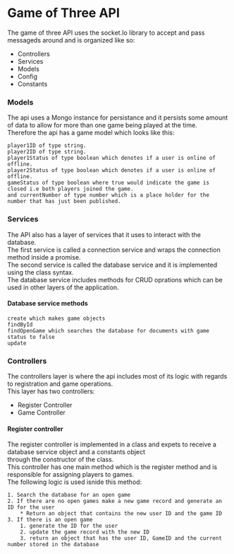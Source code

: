 # Game of Three API

The game of three API uses the socket.Io library to accept and pass messageds around and is organized like so:   

* Controllers
* Services
* Models
* Config
* Constants

### Models

The api uses a Mongo instance for persistance and it persists some amount of data to allow for more than one game 
being played at the time.  
Therefore the api has a game model which looks like this:  

```
player1ID of type string.
player2ID of type string.
player1Status of type boolean which denotes if a user is online of offline.
player2Status of type boolean which denotes if a user is online of offline.
gameStatus of type boolean where true would indicate the game is closed i.e both players joined the game.
and currentNumber of type number which is a place holder for the number that has just been published.

```
### Services

The API also has a layer of services that it uses to interact with the database.\
The first service is called a connection service and wraps the connection method inside a promise.\
The second service is called the database service and it is implemented using the class syntax.\
The database service includes methods for CRUD oprations which can be used in other layers of the application.  

#### Database service methods 

```
create which makes game objects 
findById
findOpenGame which searches the database for documents with game status to false
update
```

### Controllers 

The controllers layer is where the api includes most of its logic with regards to registration and game operations.\
This layer has two controllers:
* Register Controller 
* Game Controller

#### Register controller 
The register controller is implemented in a class and expets to receive a database service object and a constants object \
through the constructor of the class.  
This controller has one main method which is the register method and is responsible for assigning players to games.  
The following logic is used isnide this method:  
```
1. Search the database for an open game 
2. If there are no open games make a new game record and generate an ID for the user  
    * Return an object that contains the new user ID and the game ID  
3. If there is an open game  
    1. generate the ID for the user  
    2. update the game record with the new ID  
    3. return an object that has the user ID, GameID and the current number stored in the database
```

